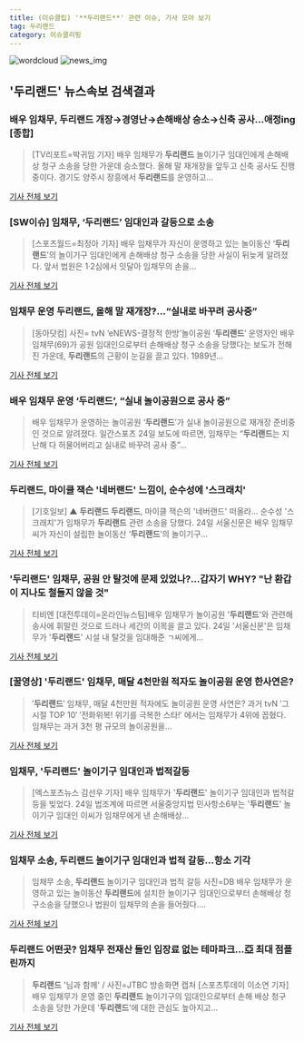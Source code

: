 ```yaml
---
title: (이슈클립) '**두리랜드**' 관련 이슈, 기사 모아 보기
tag: 두리랜드
category: 이슈클리핑
---
```

![wordcloud](https://s3.ap-northeast-2.amazonaws.com/lyrics101-wordcloud/2018-08-24-1535098412.png)
![news_img](https://user-images.githubusercontent.com/42597476/44507050-1206f400-a6e4-11e8-8d98-7ffbfebb353f.png)
## **'**두리랜드**'** 뉴스속보 검색결과
### 배우 임채무, **두리랜드** 개장→경영난→손해배상 승소→신축 공사…애정ing [종합]

>[TV리포트=박귀임 기자] 배우 임채무가 **두리랜드** 놀이기구 임대인에게 손해배상 청구 소송을 당한 가운데 승소했다. 올해 말 재개장을 앞두고 신축 공사도 진행 중이다. 경기도 양주시 장흥에서 **두리랜드**를 운영하고...

<a href="http://www.tvreport.co.kr/?c=news&m=newsview&idx=1076279" target="_blank">기사 전체 보기</a>

### [SW이슈] 임채무, ‘**두리랜드**’ 임대인과 갈등으로 소송

>[스포츠월드=최정아 기자] 배우 임채무가 자신이 운영하고 있는 놀이동산 ‘**두리랜드**’의 놀이기구 임대인에게 손해배상 청구 소송을 당한 사실이 뒤늦게 알려졌다. 앞서 법원은 1·2심에서 잇달아 임채무의 손을...

<a href="http://www.sportsworldi.com/content/html/2018/08/24/20180824624093.html" target="_blank">기사 전체 보기</a>

### 임채무 운영 **두리랜드**, 올해 말 재개장?…“실내로 바꾸려 공사중”

>[동아닷컴] 사진= tvN ‘eNEWS-결정적 한방’놀이공원 ‘**두리랜드**’ 운영자인 배우 임채무(69)가 공원 임대인으로부터 손해배상 청구 소송을 당했다는 보도가 전해진 가운데, **두리랜드**의 근황이 눈길을 끌고 있다. 1989년...

<a href="http://news.donga.com/3/all/20180824/91658469/2" target="_blank">기사 전체 보기</a>

### 배우 임채무 운영 ‘**두리랜드**’, “실내 놀이공원으로 공사 중”

>배우 임채무가 운영하는 놀이공원 ‘**두리랜드**’가 실내 놀이공원으로 재개장 준비중인 것으로 알려졌다. 일간스포츠 24일 보도에 따르면, 임채무는 “**두리랜드**는 지난해 다 허물어버리고 실내로 바꾸려 공사 중”...

<a href="http://sports.khan.co.kr/news/sk_index.html?art_id=201808241625003&sec_id=540101&pt=nv" target="_blank">기사 전체 보기</a>

### **두리랜드**, 마이클 잭슨 '네버랜드' 느낌이, 순수성에 '스크래치'

>[기호일보] ▲ **두리랜드** **두리랜드**, 마이클 잭슨의 '네버랜드' 떠올라... 순수성 '스크래치'가 임채무가 **두리랜드** 관련 소송을 당했다. 24일 서울신문은 배우 임채무씨가 자신이 설립한 놀이동산 ‘**두리랜드**’의 놀이기구...

<a href="http://www.kihoilbo.co.kr/?mod=news&act=articleView&idxno=765753" target="_blank">기사 전체 보기</a>

### '**두리랜드**' 임채무, 공원 안 탈것에 문제 있었나?...갑자기 WHY? "난 환갑이 지나도 철들지 않을 것"

>티비엔 [대전투데이=온라인뉴스팀]배우 임채무가 놀이공원 '**두리랜드**'와 관련해 송사에 휘말린 것으로 드러나 세간의 이목을 끌고 있다.   24일 '서울신문'은 임채무가 '**두리랜드**' 시설 내 탈것을 임대해준 ㄱ씨에게...

<a href="http://www.daejeontoday.com/news/articleView.html?idxno=510006" target="_blank">기사 전체 보기</a>

### [꿀영상] '**두리랜드**' 임채무, 매달 4천만원 적자도 놀이공원 운영 한사연은?

>′**두리랜드**′ 임채무, 매달 4천만원 적자에도 놀이공원 운영 사연은? 과거 tvN ′그 시절 TOP 10′ ′전화위복! 위기를 극복한 스타!′ 에서는 임채무가 4위에 꼽혔다. 임채무는 과거 3천 평 규모의 놀이공원을...

<a href="http://enews24.tving.com/news/article.asp?nsID=1299153" target="_blank">기사 전체 보기</a>

### 임채무, '**두리랜드**' 놀이기구 임대인과 법적갈등

>[엑스포츠뉴스 김선우 기자] 배우 임채무가 '**두리랜드**' 놀이기구 임대인과 법적갈등을 빚었다. 24일 법조계에 따르면 서울중앙지법 민사항소6부는 '**두리랜드**' 놀이기구 임대인 이씨가 임채무에게 낸 손해배상...

<a href="http://www.xportsnews.com/?ac=article_view&entry_id=1011617" target="_blank">기사 전체 보기</a>

### 임채무 소송, **두리랜드** 놀이기구 임대인과 법적 갈등…항소 기각

>임채무 소송, **두리랜드** 놀이기구 임대인과 법적 갈등 사진=DB 배우 임채무가 운영하고 있는 놀이동산 **두리랜드**에 설치한 놀이기구 임대인으로부터 손해배상 청구소송을 당했으나 법원이 임채무의 손을 들어줬다....

<a href="http://star.mbn.co.kr/view.php?year=2018&no=532050&refer=portal" target="_blank">기사 전체 보기</a>

### **두리랜드** 어떤곳? 임채무 전재산 들인 입장료 없는 테마파크…亞 최대 점플린까지

>**두리랜드** '님과 함께' / 사진=JTBC 방송화면 캡처 [스포츠투데이 이소연 기자] 배우 임채무가 운영 중인 **두리랜드** 놀이기구의 임대인으로부터 손해 배상 청구 소송을 당한 가운데 '**두리랜드**'에 대한 관심도 높아지고...

<a href="http://stoo.asiae.co.kr/news/naver_view.htm?idxno=2018082410385382519" target="_blank">기사 전체 보기</a>


